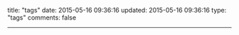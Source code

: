 title: "tags"
date: 2015-05-16 09:36:16
updated: 2015-05-16 09:36:16
type: "tags"
comments: false

---
